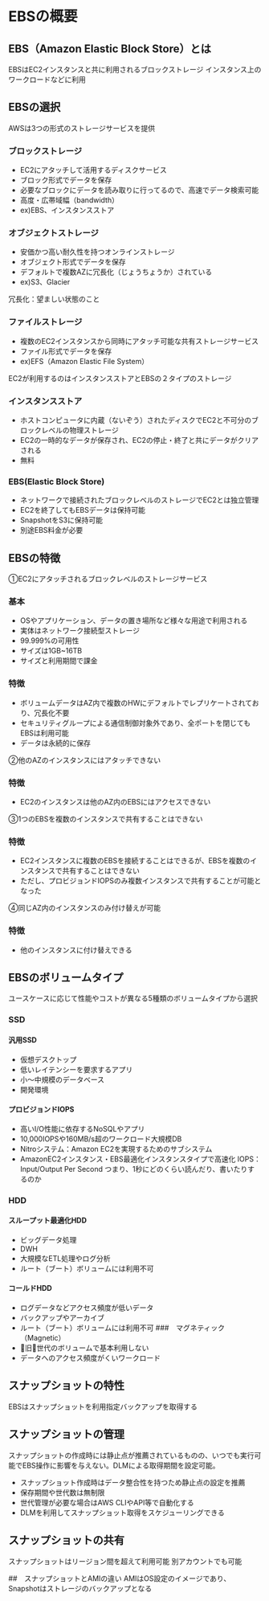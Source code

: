 # EBSの概要

## EBS（Amazon Elastic Block Store）とは
EBSはEC2インスタンスと共に利用されるブロックストレージ
インスタンス上のワークロードなどに利用

## EBSの選択
AWSは3つの形式のストレージサービスを提供

### ブロックストレージ
- EC2にアタッチして活用するディスクサービス
- ブロック形式でデータを保存
- 必要なブロックにデータを読み取りに行ってるので、高速でデータ検索可能
- 高度・広帯域幅（bandwidth）
- ex)EBS、インスタンスストア

### オブジェクトストレージ
- 安価かつ高い耐久性を持つオンラインストレージ
- オブジェクト形式でデータを保存
- デフォルトで複数AZに冗長化（じょうちょうか）されている
- ex)S3、Glacier

冗長化：望ましい状態のこと
### ファイルストレージ
- 複数のEC2インスタンスから同時にアタッチ可能な共有ストレージサービス
- ファイル形式でデータを保存
- ex)EFS（Amazon Elastic File System）

EC2が利用するのはインスタンスストアとEBSの２タイプのストレージ

### インスタンスストア
- ホストコンピュータに内蔵（ないぞう）されたディスクでEC2と不可分のブロックレベルの物理ストレージ
- EC2の一時的なデータが保存され、EC2の停止・終了と共にデータがクリアされる
- 無料

### EBS(Elastic Block Store)
- ネットワークで接続されたブロックレベルのストレージでEC2とは独立管理
- EC2を終了してもEBSデータは保持可能
- SnapshotをS3に保持可能
- 別途EBS料金が必要

## EBSの特徴
①EC2にアタッチされるブロックレベルのストレージサービス

### 基本
- OSやアプリケーション、データの置き場所など様々な用途で利用される
- 実体はネットワーク接続型ストレージ
- 99.999%の可用性
- サイズは1GB~16TB
- サイズと利用期間で課金

### 特徴
- ボリュームデータはAZ内で複数のHWにデフォルトでレプリケートされており、冗長化不要
- セキュリティグループによる通信制御対象外であり、全ポートを閉じてもEBSは利用可能
- データは永続的に保存

②他のAZのインスタンスにはアタッチできない
### 特徴
- EC2のインスタンスは他のAZ内のEBSにはアクセスできない

③1つのEBSを複数のインスタンスで共有することはできない
### 特徴
- EC2インスタンスに複数のEBSを接続することはできるが、EBSを複数のインスタンスで共有することはできない
- ただし、プロビジョンドIOPSのみ複数インスタンスで共有することが可能となった

④同じAZ内のインスタンスのみ付け替えが可能
### 特徴
- 他のインスタンスに付け替えできる

## EBSのボリュームタイプ
ユースケースに応じて性能やコストが異なる5種類のボリュームタイプから選択

### SSD
#### 汎用SSD
- 仮想デスクトップ
- 低いレイテンシーを要求するアプリ
- 小〜中規模のデータベース
- 開発環境
#### プロビジョンドIOPS
- 高いI/O性能に依存するNoSQLやアプリ
- 10,000IOPSや160MB/s超のワークロード大規模DB
- Nitroシステム：Amazon EC2を実現するためのサブシステム
- AmazonEC2インスタンス・EBS最適化インスタンスタイプで高速化
IOPS：Input/Output Per Second
つまり、1秒にどのくらい読んだり、書いたりするのか
### HDD
#### スループット最適化HDD
- ビッグデータ処理
- DWH
- 大規模なETL処理やログ分析
- ルート（ブート）ボリュームには利用不可
#### コールドHDD
- ログデータなどアクセス頻度が低いデータ
- バックアップやアーカイブ
- ルート（ブート）ボリュームには利用不可
###　マグネティック（Magnetic）
- 旧世代のボリュームで基本利用しない
- データへのアクセス頻度がくいワークロード

## スナップショットの特性
EBSはスナップショットを利用指定バックアップを取得する

## スナップショットの管理
スナップショットの作成時には静止点が推薦されているものの、いつでも実行可能でEBS操作に影響を与えない。DLMによる取得期間を設定可能。
- スナップショット作成時はデータ整合性を持つため静止点の設定を推薦
- 保存期間や世代数は無制限
- 世代管理が必要な場合はAWS CLIやAPI等で自動化する
- DLMを利用してスナップショット取得をスケジューリングできる

## スナップショットの共有
スナップショットはリージョン間を超えて利用可能
別アカウントでも可能

##　スナップショットとAMIの違い
AMIはOS設定のイメージであり、Snapshotはストレージのバックアップとなる